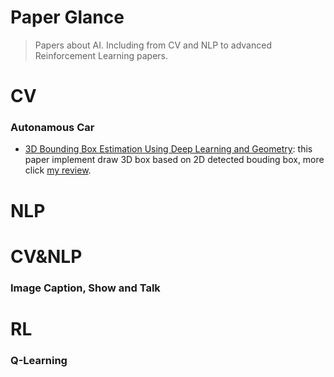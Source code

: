 # Paper Glance

> Papers about AI. Including from CV and NLP to advanced Reinforcement Learning papers.

# CV

### Autonamous Car
* [3D Bounding Box Estimation Using Deep Learning and Geometry](https://arxiv.org/pdf/1612.00496.pdf): this paper implement draw 3D box based on 2D detected bouding box, more click [my review](https://github.com/jinfagang/paper-glance/blob/master/src/3D_Bounding_Box_Estimation_Using_Deep_Learning_and_Geometry.md).


# NLP


# CV&NLP
### Image Caption, Show and Talk



# RL

### Q-Learning